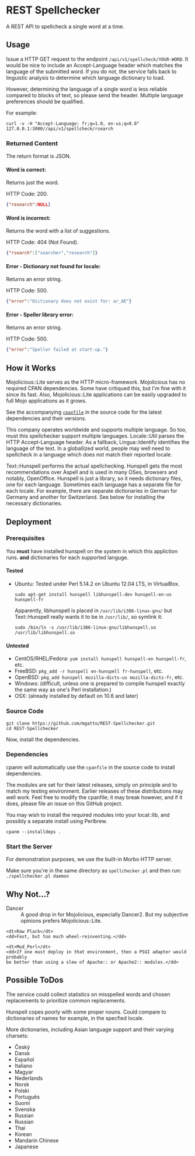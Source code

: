 REST Spellchecker
=================

A REST API to spellcheck a single word at a time.

Usage
-----

Issue a HTTP GET request to the endpoint `/api/v1/spellcheck/YOUR-WORD`. It
would be nice to include an Accept-Language header which matches the language
of the submitted word. If you do not, the service falls back to linguistic
analysis to determine which language dictionary to load.

However, determining the language of a single word is less reliable
compared to blocks of text, so please send the header. Multiple language
preferences should be qualified.

For example:
```
curl -v -H "Accept-Language: fr;q=1.0, en-us;q=0.8"  127.0.0.1:3000//api/v1/spellcheck/rsearch
```

### Returned Content

The return format is JSON.

#### Word is correct:

Returns just the word.

HTTP Code: 200.
```json
{"research":NULL}
```

#### Word is incorrect:

Returns the word with a list of suggestions.

HTTP Code: 404 (Not Found).
```json
{"rsearch":["searcher","research"]}
```

#### Error - Dictionary not found for locale:

Returns an error string.

HTTP Code: 500.
```json
{"error":"Dictionary does not exist for: ar_AE"}
```

#### Error - Speller library error:

Returns an error string.

HTTP Code: 500.
```json
{"error":"Speller failed at start-up."}
```

How it Works
------------

Mojolicious::Lite serves as the HTTP micro-framework. Mojolicious has no required
CPAN dependencies. Some have critiqued this, but I'm fine with it since its
fast. Also, Mojolicious::Lite applications can be easily upgraded to full
Mojo applications as it grows.

See the accompanying [`cpanfile`](https://github.com/mgatto/REST-Spellchecker/blob/master/cpanfile) in the source code for the latest dependencies
and their versions.

This company operates worldwide and supports multiple language. So too,
must this spellchecker support multiple languages.  Locale::Util parses the
HTTP Accept-Language header. As a fallback, Lingua::Identify identifies the
language of the text. In a globallized world, people may well need to
spellcheck in a language which does not match their reported locale.

Text::Hunspell performs the actual spellchecking. Hunspell gets the most recommendations
over Aspell and is used in many OSes, browsers and notably, OpenOffice. Hunspell
is just a library, so it needs dictionary files, one for each language. Sometimes
each language has a separate file for each locale. For example, there are
separate dictionaries in German for Germany and another for Switzerland.
See below for installing the necessary dictionaries.

Deployment
----------

### Prerequisites

You **must** have installed hunspell on the system in which this appliction
runs. **and** dictionaries for each supported languge.

#### Tested

* Ubuntu:
    Tested under Perl 5.14.2 on Ubuntu 12.04 LTS, in VirtualBox.

    ```
    sudo apt-get install hunspell libhunspell-dev hunspell-en-us hunspell-fr
    ```
    Apparently, libhunspell is placed in `/usr/lib/i386-linux-gnu/` but Text::Hunspell
    really wants it to be in `/usr/lib/`, so symlink it:
    ```
    sudo /bin/ln -s /usr/lib/i386-linux-gnu/libhunspell.so /usr/lib/libhunspell.so
    ```

#### Untested

* CentOS/RHEL/Fedora:
    `yum install hunspell hunspell-en hunspell-fr`, etc.
* FreeBSD:
    `pkg_add -r hunspell en-hunspell fr-hunspell`, etc.
* OpenBSD:
    `pkg_add hunspell mozilla-dicts-us mozilla-dicts-fr`, etc.
* Windows: (difficult, unless one is prepared to compile hunspell exactly the same way as one's Perl installation.)
* OSX: (already installed by default on 10.6 and later)

### Source Code

```
git clone https://github.com/mgatto/REST-Spellchecker.git
cd REST-Spellchecker
```

Now, install the dependencies.

### Dependencies

cpanm will automatically use the `cpanfile` in the source code to install dependencies.

The modules are set for their latest releases, simply on principle and to match
my testing environment. Earlier releases of these distributions may well work.
Feel free to modify the cpanfile; it may break however, and if it does, please
file an issue on this GitHub project.

You may wish to install the required modules into your local::lib, and possibly
a separate install using Perlbrew.
```
cpanm --installdeps .
```

### Start the Server

For demonstration purposes, we use the built-in Morbo HTTP server.

Make sure you're in the same directory as `spellchecker.pl` and then run:
`./spellchecker.pl daemon`

Why Not...?
-----------

<dl>
    <dt>Dancer</dt>
    <dd>A good drop in for Mojolicious, especially Dancer2. But my subjective opinions
    prefers Mojolicious::Lite.</dd>

    <dt>Raw Plack</dt>
    <dd>Fast, but too much wheel-reinventing.</dd>

    <dt>Mod_Perl</dt>
    <dd>If one must deploy in that environment, then a PSGI adapter would probably
    be better than using a slew of Apache:: or Apache2:: modules.</dd>
</dl>

Possible ToDos
--------------
The service could collect statistics on misspelled words and chosen replacements
to prioritize common replacements.

Hunspell copes poorly with some proper nouns. Could compare to dictionaries of
names for example, in the specfied locale.

More dictionaries, including Asian language support and their varying charsets:

* Český
* Dansk
* Español
* Italiano
* Magyar
* Nederlands
* Norsk
* Polski
* Português
* Suomi
* Svenska
* Russian
* Russian
* Thai
* Korean
* Mandarin Chinese
* Japanese
